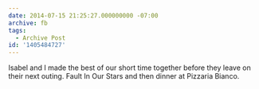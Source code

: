 ```yaml
---
date: 2014-07-15 21:25:27.000000000 -07:00
archive: fb
tags: 
  - Archive Post
id: '1405484727'
---
```


Isabel and I made the best of our short time together before they leave on their next outing. Fault In Our Stars and then dinner at Pizzaria Bianco.
